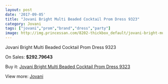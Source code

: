 ```yaml
---
layout: post
date: '2017-09-05'
title: "Jovani Bright Multi Beaded Cocktail Prom Dress 9323"
category: Jovani
tags: ["jovani","prom","brand","dress","party"]
image: http://img.princessan.com/8202-thickbox_default/jovani-bright-multi-beaded-cocktail-prom-dress-9323.jpg
---
```

Jovani Bright Multi Beaded Cocktail Prom Dress 9323

On Sales: **$292.79643**
<a href="https://www.princessan.com/en/jovani/3619-jovani-bright-multi-beaded-cocktail-prom-dress-9323.html"><amp-img layout="responsive" width="600" height="600" src="//img.princessan.com/8202-thickbox_default/jovani-bright-multi-beaded-cocktail-prom-dress-9323.jpg" alt="Jovani Bright Multi Beaded Cocktail Prom Dress 9323 0" /></a>
<a href="https://www.princessan.com/en/jovani/3619-jovani-bright-multi-beaded-cocktail-prom-dress-9323.html"><amp-img layout="responsive" width="600" height="600" src="//img.princessan.com/8203-thickbox_default/jovani-bright-multi-beaded-cocktail-prom-dress-9323.jpg" alt="Jovani Bright Multi Beaded Cocktail Prom Dress 9323 1" /></a>

Buy it: [Jovani Bright Multi Beaded Cocktail Prom Dress 9323](https://www.princessan.com/en/jovani/3619-jovani-bright-multi-beaded-cocktail-prom-dress-9323.html "Jovani Bright Multi Beaded Cocktail Prom Dress 9323")

View more: [Jovani](https://www.princessan.com/en/26-jovani "Jovani")